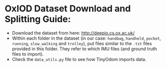 # OxIOD Dataset Download and Splitting Guide:

- Download the dataset from here: http://deepio.cs.ox.ac.uk/
- Within each folder in the dataset (in our case: ```handbag```, ```handheld```, ```pocket```, ```running```, ```slow_walking``` and ```trolley```), put files similar to the ```.txt``` files provided in this folder. They refer to which IMU files (and ground truth files to import).
- Check the ```data_utils.py``` file to see how TinyOdom imports data.
